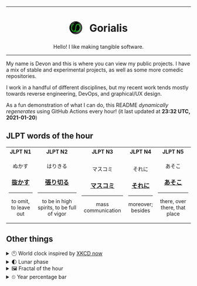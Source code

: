 ***

<h1 align="center">
<sub>
    <img src="readme/resources/avatar.png" height="36">
</sub>
&nbsp;
Gorialis
</h1>
<p align="center">
Hello! I like making tangible software.
</p>

***

My name is Devon and this is where you can view my public projects. I have a mix of stable and experimental projects, as well as some more comedic repositories.

I work in a handful of different disciplines, but my recent work tends mostly towards reverse engineering, DevOps, and graphical/UX design.

As a fun demonstration of what I can do, this README *dynamically regenerates* using GitHub Actions every hour! (it last updated at **23:32 UTC, 2021-01-20**)

<h2>JLPT words of the hour</h2>
<table>
    <tr>
        <th>JLPT N1</th>
        <th>JLPT N2</th>
        <th>JLPT N3</th>
        <th>JLPT N4</th>
        <th>JLPT N5</th>
    </tr>
    <tr>
        <td>
            <p align="center">ぬかす</p>
            <h3 align="center"><b><a href="https://jisho.org/search/%E6%8A%9C%E3%81%8B%E3%81%99">抜かす</a></b></h3>
            <hr>
            <p align="center">to omit,<wbr> to leave out</p>
        </td>
        <td>
            <p align="center">はりきる</p>
            <h3 align="center"><b><a href="https://jisho.org/search/%E5%BC%B5%E3%82%8A%E5%88%87%E3%82%8B">張り切る</a></b></h3>
            <hr>
            <p align="center">to be in high spirits,<wbr> to be full of vigor</p>
        </td>
        <td>
            <p align="center">マスコミ</p>
            <h3 align="center"><b><a href="https://jisho.org/search/%E3%83%9E%E3%82%B9%E3%82%B3%E3%83%9F">マスコミ</a></b></h3>
            <hr>
            <p align="center">mass communication</p>
        </td>
        <td>
            <p align="center">それに</p>
            <h3 align="center"><b><a href="https://jisho.org/search/%E3%81%9D%E3%82%8C%E3%81%AB">それに</a></b></h3>
            <hr>
            <p align="center">moreover;<br> besides</p>
        </td>
        <td>
            <p align="center">あそこ</p>
            <h3 align="center"><b><a href="https://jisho.org/search/%E3%81%82%E3%81%9D%E3%81%93">あそこ</a></b></h3>
            <hr>
            <p align="center">there,<wbr> over there,<wbr> that place</p>
        </td>
    </tr>
</table>

<h2>Other things</h2>
<details>
<summary>🕚  World clock inspired by <a href="https://xkcd.com/now">XKCD now</a></summary>

> <img src="generated/now.png" width="512">

</details>
<details>
<summary>🌓 Lunar phase</summary>

The moon is approximately 28.36% through its phase (First Quarter).

</details>
<details>
<summary>&#x1f5bc; Fractal of the hour</summary>

> <img src="generated/fractal.png" width="512">

</details>
<details>
<summary>&#x23f2; Year percentage bar</summary>
<pre><code>2021 [█▁▁▁▁▁▁▁▁▁▁▁▁▁▁▁▁▁▁▁] 5.47%</code></pre>
</details>
